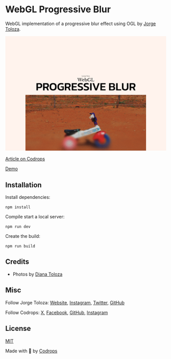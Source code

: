 # WebGL Progressive Blur

WebGL implementation of a progressive blur effect using OGL by [Jorge Toloza](http://jorgetoloza.co).

![Image Title](cover.jpg)

[Article on Codrops](https://tympanus.net/codrops/?p=)

[Demo](http://tympanus.net/Development/.../)

## Installation

Install dependencies:

```
npm install
```

Compile start a local server:

```
npm run dev
```

Create the build:

```
npm run build
```

## Credits

- Photos by [Diana Toloza](https://instagram.com/jazanadipatocu)

## Misc

Follow Jorge Toloza: [Website](https://jorgetoloza.co), [Instagram](https://instagram.com/jorgecapillo), [Twitter](https://twitter.com/jorgecapillo), [GitHub](https://github.com/jorgecapillo) 

Follow Codrops: [X](http://www.X.com/codrops), [Facebook](http://www.facebook.com/codrops), [GitHub](https://github.com/codrops), [Instagram](https://www.instagram.com/codropsss/)

## License
[MIT](LICENSE)

Made with :blue_heart:  by [Codrops](http://www.codrops.com)